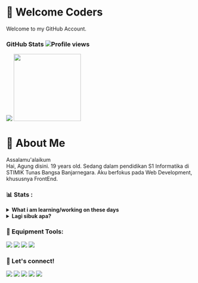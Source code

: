 # 🚦 Welcome Coders
Welcome to my GitHub Account.

### GitHub Stats ![Profile views](https://gpvc.arturio.dev/prazzdev)
<img src="https://github-readme-stats.vercel.app/api?username=prazzdev&hide=contribs,prs&show_icons=true&hide_border=true&title_color=000" />
<img src="https://github-readme-stats.vercel.app/api/top-langs/?username=prazzdev&layout=compact" height=180 />

# 👤 About Me
Assalamu'alaikum <br>
Hai, Agung disini. 19 years old. Sedang dalam pendidikan S1 Informatika di STIMIK Tunas Bangsa Banjarnegara. Aku berfokus pada Web Development, khususnya FrontEnd.

### 📊 Stats :
<details>
 <summary><strong>What i am learning/working on these days</strong></summary>
    - 🔭 I’m currently working for PRAZZDEV </br>
    - 🌱 I’m currently learning PHP, JavaScript and all about Web Development </br>
    - 🤨 Interesting with Android Development. Kotlin, like it. <br>
    - 💬 Ask me about anything.</br>
    - 📫 How to reach me: <a href="mailto:prazzid31@gmail.com">Email me!</a>  </br>
</details>
<details>
 <summary><strong>Lagi sibuk apa?</strong></summary>
    - 🛠️ Bikin perpustakaan online berbasis web
</details>

### 🧰 Equipment Tools:
<p>
    <img src="https://img.shields.io/badge/Windows-OS-blue?&logo=windows&logoColor=blue" />
    <img src="https://img.shields.io/badge/Visual%20Studio%20Code-IDE-blue?&logo=visual-studio-code&logoColor=blue" />
    <img src="https://img.shields.io/badge/Sublime%20Text-Text%20Editor-orange?&logo=sublime-text&logoColor=orange" />
    <img src="https://img.shields.io/badge/XAMPP-Web%20Server%20Tools-orange?&logo=xampp&logoColor=orange" />
</p>


### 📱 Let's connect!
<p>
    <a href="https://prazzdev.rf.gd" target="blank"><img src="https://img.shields.io/badge/Website-PRAZZDEV-green" /></a>
    <a href="https://linkedin.com/agungpraz31" target="blank"><img src="https://img.shields.io/badge/Agung_Prasetyo-30302f?style=flat&logo=linkedin" /></a>
    <a href="https://facebook.com/prazzdev" target="blank"><img src="https://img.shields.io/badge/Agung_Prasetyo-30302f?style=flat&logo=facebook" /></a>
    <a href="https://telegram.org/agungpraz31" target="blank"><img src="https://img.shields.io/badge/@agungpraz31-30302f?style=flat&logo=telegram" /></a>
    <a href="https://facebook.com/prazzdevwa.me/6282144424079" target="blank"><img src="https://img.shields.io/badge/Agung_Prasetyo-30302f?style=flat&logo=whatsapp" /></a>
</p>
